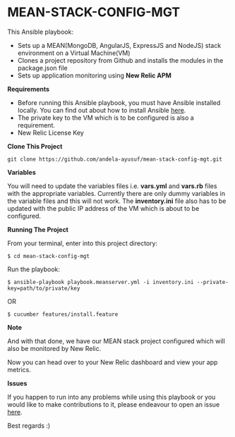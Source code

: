 # MEAN-STACK-CONFIG-MGT
This Ansible playbook:
- Sets up a MEAN(MongoDB, AngularJS, ExpressJS and NodeJS) stack environment on a Virtual Machine(VM)
- Clones a project repository from Github and installs the modules in the package.json file
- Sets up application monitoring using **New Relic APM**

**Requirements**

- Before running this Ansible playbook, you must have Ansible installed locally. You can find out about how to install Ansible [here](http://docs.ansible.com/ansible/intro_installation.html).
- The private key to the VM which is to be configured is also a requirement.
- New Relic License Key


**Clone This Project**
```
git clone https://github.com/andela-ayusuf/mean-stack-config-mgt.git
```

**Variables**

You will need to update the variables files i.e. **vars.yml** and **vars.rb** files with the appropriate variables. Currently there are only dummy variables in the variable files and this will not work. The **inventory.ini** file also has to be updated with the public IP address of the VM which is about to be configured.


**Running The Project**

From your terminal, enter into this project directory:

```
$ cd mean-stack-config-mgt
```
Run the playbook:
```
$ ansible-playbook playbook.meanserver.yml -i inventory.ini --private-key=path/to/private/key
```
OR
```
$ cucumber features/install.feature
```

**Note**

And with that done, we have our MEAN stack project configured which will also be monitored by New Relic.

Now you can head over to your New Relic dashboard and view your app metrics.


**Issues**

If you happen to run into any problems while using this playbook or you would like to make contributions to it, please endeavour to open an issue [here](https://github.com/andela-ayusuf/mean-stack-config-mgt/issues).

Best regards :)
